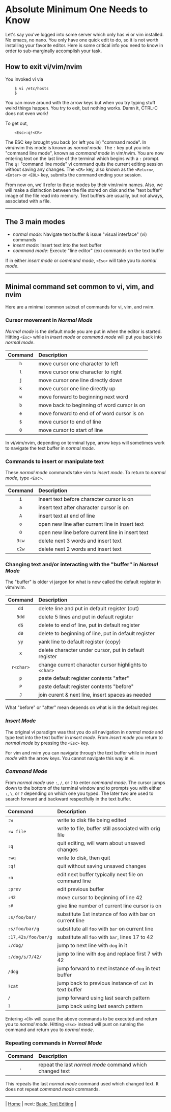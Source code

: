 # Absolute Minimum One Needs to Know

Let's say you've logged into some server which only has vi or vim
installed. No emacs, no nano. You only have one quick edit to do, so
it is not worth installing your favorite editor. Here is some critical
info you need to know in order to sub-marginally accomplish your task.

## How to exit vi/vim/nvim

You invoked vi via

```fish
    $ vi /etc/hosts
    $
```

You can move around with the arrow keys but when you try typing stuff
weird things happen. You try to exit, but nothing works. Damn it,
CTRL-C does not even work!

To get out,

```vim
    <Esc>:q!<CR>
```

The ESC key brought you back (or left you in) "command mode". In
vim/nvim this mode is known as *normal mode*. The `:` key put you into
"command line mode", known as *command mode* in vim/nvim. You are now
entering text on the last line of the terminal which begins with a `:`
prompt. The `q!` "command line mode" vi command quits the current
editing session without saving any changes. The `<CR>` key, also known
as the `<Return>`, `<Enter>` or `<EOL>` key, submits the command ending
your session.

From now on, we'll refer to these modes by their vim/nvim names. Also,
we will make a distinction between the file stored on disk and the "text
buffer" image of the file read into memory. Text buffers are usually,
but not always, associated with a file.

---

## The 3 main modes

* *normal mode*: Navigate text buffer & issue "visual interface" (vi) commands
* *insert mode*: Insert text into the text buffer
* *command mode*: Execute "line editor" (ex) commands on the text buffer

If in either *insert mode* or *command mode*, `<Esc>` will take you to
*normal mode*.

---

## Minimal command set common to vi, vim, and nvim

Here are a minimal common subset of commands for vi, vim, and nvim.

### Cursor movement in *Normal Mode*

*Normal mode* is the default mode you are put in when the editor is
started. Hitting `<Esc>` while in *insert mode* or *command mode* will
put you back into *normal mode*.

| Command  | Description                                 |
|:--------:|:------------------------------------------- |
| `h`      | move cursor one character to left           |
| `l`      | move cursor one character to right          |
| `j`      | move cursor one line directly down          |
| `k`      | move cursor one line directly up            |
| `w`      | move forward to beginning next word         |
| `b`      | move back to beginning of word cursor is on |
| `e`      | move forward to end of of word cursor is on |
| `$`      | move cursor to end of line                  |
| `0`      | move cursor to start of line                |

In vi/vim/nvim, depending on terminal type, arrow keys will sometimes
work to navigate the text buffer in *normal mode*.

### Commands to insert or manipulate text

These *normal mode* commands take vim to *insert mode*. To return to
*normal mode*, type `<Esc>`.

| Command | Description                                      |
|:-------:|:------------------------------------------------ |
| `i`     | insert text before character cursor is on        |
| `a`     | insert text after character cursor is on         |
| `A`     | insert text at end of line                       |
| `o`     | open new line after current line in insert text  |
| `O`     | open new line before current line in insert text |
| `3cw`   | delete next 3 words and insert text              |
| `c2w`   | delete next 2 words and insert text              |

### Changing text and/or interacting with the "buffer" in *Normal Mode*

The "buffer" is older vi jargon for what is now called the default
register in vim/nvim.

| Command   | Description                                            |
|:---------:|:------------------------------------------------------ |
| `dd`      | delete line and put in default register (cut)          |
| `5dd`     | delete 5 lines and put in default register             |
| `d$`      | delete to end of line, put in default register         |
| `d0`      | delete to beginning of line, put in default register   |
| `yy`      | yank line to default register (copy)                   |
| `x`       | delete character under cursor, put in default register |
| `r<char>` | change current character cursor highlights to `<char>` |
| `p`       | paste default register contents "after"                |
| `P`       | paste default register contents "before"               |
| `J`       | join curent & next line, insert spaces as needed       |

What "before" or "after" mean depends on what is in the default register.

### *Insert Mode*

The original vi paradigm was that you do all navigation in *normal mode*
and type text into the text buffer in *insert mode*. From *insert mode*
you return to *normal mode* by pressing the `<Esc>` key.

For vim and nvim you can navigate through the text buffer while in
*insert mode* with the arrow keys. You cannot navigate this way in vi.

### *Command Mode*

From *normal mode* use  `:`, `/`, or `?` to enter *command mode*. The
cursor jumps down to the bottom of the terminal window and to prompts
you with either `:`, `\`, or `?` depending on which one you typed. The
later two are used to search forward and backward respectfully in the
text buffer.

| Command             | Description                                             |
|:------------------- |:------------------------------------------------------- |
| `:w`                | write to disk file being edited                         |
| `:w file`           | write to file, buffer still associated with orig file   |
| `:q`                | quit editing, will warn about unsaved changes           |
| `:wq`               | write to disk, then quit                                |
| `:q!`               | quit without saving unsaved changes                     |
| `:n`                | edit next buffer typically next file on command line    |
| `:prev`             | edit previous buffer                                    |
| `:42`               | move cursor to beginning of line 42                     |
| `:#`                | give line number of current line cursor is on           |
| `:s/foo/bar/`       | substitute 1st instance of foo with bar on current line |
| `:s/foo/bar/g`      | substitute all `foo` with `bar` on current line         |
| `:17,42s/foo/bar/g` | substitute all `foo` with `bar`, lines 17 to 42         |
| `:/dog/`            | jump to next line with `dog` in it                      |
| `:/dog/s/7/42/`     | jump to line with `dog` and replace first 7 with 42     |
| `/dog`              | jump forward to next instance of `dog` in text buffer   |
| `?cat`              | jump back to previous instance of `cat` in text buffer  |
| `/`                 | jump forward using last search pattern                  |
| `?`                 | jump back using last search pattern                     |

Entering `<CR>` will cause the above commands to be executed and return
you to *normal mode*. Hitting `<Esc>` instead will punt on running the
command and return you to *normal mode*.

### Repeating commands in *Normal Mode*

| Command | Description                                              |
|:-------:|:-------------------------------------------------------- |
| `.`     | repeat the last *normal mode* command which changed text |

This repeats the last *normal mode* command used which changed text. It
does not repeat *command mode* commands.

---

| [Home][0] | next: [Basic Text Editing][2] |

[0]: ../README.md
[2]: 02-BasicTextEditing.md
